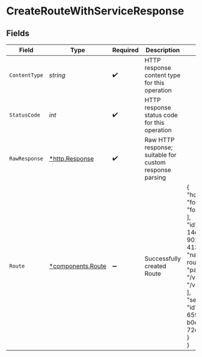 # CreateRouteWithServiceResponse


## Fields

| Field                                                                                                                                                                                                               | Type                                                                                                                                                                                                                | Required                                                                                                                                                                                                            | Description                                                                                                                                                                                                         | Example                                                                                                                                                                                                             |
| ------------------------------------------------------------------------------------------------------------------------------------------------------------------------------------------------------------------- | ------------------------------------------------------------------------------------------------------------------------------------------------------------------------------------------------------------------- | ------------------------------------------------------------------------------------------------------------------------------------------------------------------------------------------------------------------- | ------------------------------------------------------------------------------------------------------------------------------------------------------------------------------------------------------------------- | ------------------------------------------------------------------------------------------------------------------------------------------------------------------------------------------------------------------- |
| `ContentType`                                                                                                                                                                                                       | *string*                                                                                                                                                                                                            | :heavy_check_mark:                                                                                                                                                                                                  | HTTP response content type for this operation                                                                                                                                                                       |                                                                                                                                                                                                                     |
| `StatusCode`                                                                                                                                                                                                        | *int*                                                                                                                                                                                                               | :heavy_check_mark:                                                                                                                                                                                                  | HTTP response status code for this operation                                                                                                                                                                        |                                                                                                                                                                                                                     |
| `RawResponse`                                                                                                                                                                                                       | [*http.Response](https://pkg.go.dev/net/http#Response)                                                                                                                                                              | :heavy_check_mark:                                                                                                                                                                                                  | Raw HTTP response; suitable for custom response parsing                                                                                                                                                             |                                                                                                                                                                                                                     |
| `Route`                                                                                                                                                                                                             | [*components.Route](../../models/components/route.md)                                                                                                                                                               | :heavy_minus_sign:                                                                                                                                                                                                  | Successfully created Route                                                                                                                                                                                          | {<br/>"hosts": [<br/>"foo.example.com",<br/>"foo.example.us"<br/>],<br/>"id": "56c4566c-14cc-4132-9011-4139fcbbe50a",<br/>"name": "example-route",<br/>"paths": [<br/>"/v1",<br/>"/v2"<br/>],<br/>"service": {<br/>"id": "bd380f99-659d-415e-b0e7-72ea05df3218"<br/>}<br/>} |